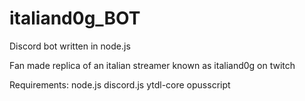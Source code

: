 # italiand0g_BOT

Discord bot written in node.js

Fan made replica of an italian streamer known as italiand0g on twitch

Requirements:
node.js
discord.js
ytdl-core
opusscript
